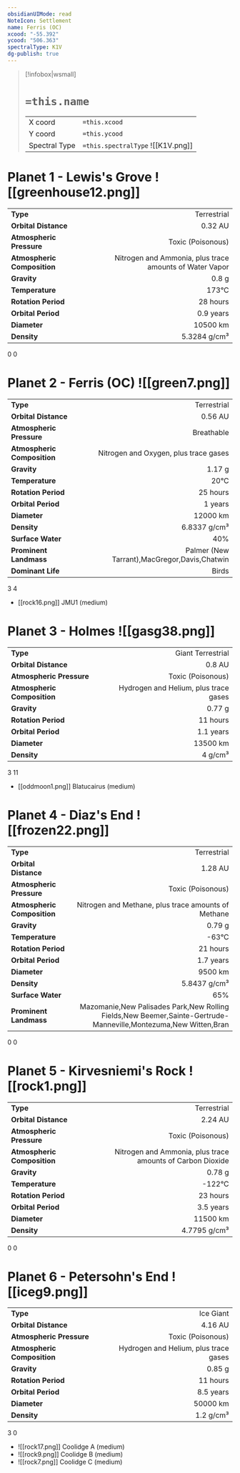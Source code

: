 ```yaml
---
obsidianUIMode: read
NoteIcon: Settlement
name: Ferris (OC)
xcood: "-55.392"
ycood: "506.363"
spectralType: K1V
dg-publish: true
---
```

> [!infobox|wsmall]
> # `=this.name`
> | | |
> | - | - |
> | X coord | `=this.xcood` |
> | Y coord| `=this.ycood` |
> | Spectral Type | `=this.spectralType` ![[K1V.png]] |

# Planet 1 - Lewis's Grove ![[greenhouse12.png]]
|                             |                           |
| --------------------------- | -------------------------:|
| **Type**                    |             Terrestrial |
| **Orbital Distance**        |   0.32 AU |
| **Atmospheric Pressure**    |       Toxic (Poisonous) |
| **Atmospheric Composition** |      Nitrogen and Ammonia, plus trace amounts of Water Vapor |
| **Gravity**                 |        0.8 g |
| **Temperature**             |    173°C |
| **Rotation Period**         |  28 hours |
| **Orbital Period** | 0.9 years |
| **Diameter**                |      10500 km | 
| **Density**                 |    5.3284 g/cm³ |



0
0



# Planet 2 - Ferris (OC) ![[green7.png]]
|                             |                           |
| --------------------------- | -------------------------:|
| **Type**                    |             Terrestrial |
| **Orbital Distance**        |   0.56 AU |
| **Atmospheric Pressure**    |       Breathable |
| **Atmospheric Composition** |      Nitrogen and Oxygen, plus trace gases |
| **Gravity**                 |        1.17 g |
| **Temperature**             |    20°C |
| **Rotation Period**         |  25 hours |
| **Orbital Period** | 1 years |
| **Diameter**                |      12000 km | 
| **Density**                 |    6.8337 g/cm³ |
| **Surface Water**           |           40% | 
| **Prominent Landmass**      |         Palmer (New Tarrant),MacGregor,Davis,Chatwin | 
| **Dominant Life**           |         Birds |



3
4

- [[rock16.png]] JMU1 (medium)

# Planet 3 - Holmes ![[gasg38.png]]
|                             |                           |
| --------------------------- | -------------------------:|
| **Type**                    |             Giant Terrestrial |
| **Orbital Distance**        |   0.8 AU |
| **Atmospheric Pressure**    |       Toxic (Poisonous) |
| **Atmospheric Composition** |      Hydrogen and Helium, plus trace gases |
| **Gravity**                 |        0.77 g |
| **Rotation Period**         |  11 hours |
| **Orbital Period** | 1.1 years |
| **Diameter**                |      13500 km | 
| **Density**                 |    4 g/cm³ |



3
11

- [[oddmoon1.png]] Blatucairus (medium)

# Planet 4 - Diaz's End ![[frozen22.png]]
|                             |                           |
| --------------------------- | -------------------------:|
| **Type**                    |             Terrestrial |
| **Orbital Distance**        |   1.28 AU |
| **Atmospheric Pressure**    |       Toxic (Poisonous) |
| **Atmospheric Composition** |      Nitrogen and Methane, plus trace amounts of Methane |
| **Gravity**                 |        0.79 g |
| **Temperature**             |    -63°C |
| **Rotation Period**         |  21 hours |
| **Orbital Period** | 1.7 years |
| **Diameter**                |      9500 km | 
| **Density**                 |    5.8437 g/cm³ |
| **Surface Water**           |           65% | 
| **Prominent Landmass**      |         Mazomanie,New Palisades Park,New Rolling Fields,New Beemer,Sainte-Gertrude-Manneville,Montezuma,New Witten,Bran | 



0
0



# Planet 5 - Kirvesniemi's Rock ![[rock1.png]]
|                             |                           |
| --------------------------- | -------------------------:|
| **Type**                    |             Terrestrial |
| **Orbital Distance**        |   2.24 AU |
| **Atmospheric Pressure**    |       Toxic (Poisonous) |
| **Atmospheric Composition** |      Nitrogen and Ammonia, plus trace amounts of Carbon Dioxide |
| **Gravity**                 |        0.78 g |
| **Temperature**             |    -122°C |
| **Rotation Period**         |  23 hours |
| **Orbital Period** | 3.5 years |
| **Diameter**                |      11500 km | 
| **Density**                 |    4.7795 g/cm³ |



0
0



# Planet 6 - Petersohn's End ![[iceg9.png]]
|                             |                           |
| --------------------------- | -------------------------:|
| **Type**                    |             Ice Giant |
| **Orbital Distance**        |   4.16 AU |
| **Atmospheric Pressure**    |       Toxic (Poisonous) |
| **Atmospheric Composition** |      Hydrogen and Helium, plus trace gases |
| **Gravity**                 |        0.85 g |
| **Rotation Period**         |  11 hours |
| **Orbital Period** | 8.5 years |
| **Diameter**                |      50000 km | 
| **Density**                 |    1.2 g/cm³ |



3
0

- ![[rock17.png]] Coolidge A (medium)
- ![[rock9.png]] Coolidge B (medium)
- ![[rock7.png]] Coolidge C (medium)


